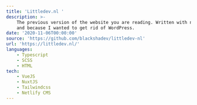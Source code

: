 ```yaml
---
title: 'Littledev.nl '
description: >-
    The previous version of the website you are reading. Written with new technologies I wanted to learn
    and because I wanted to get rid of WordPress.
date: '2020-11-06T00:00:00'
source: 'https://github.com/blackshadev/littledev-nl'
url: 'https://littledev.nl/'
languages:
    - Typescript
    - SCSS
    - HTML
tech:
    - VueJS
    - NuxtJS
    - Tailwindcss
    - Netlify CMS
---
```

